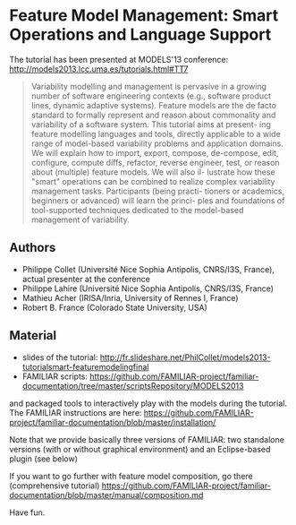 # Feature Model Management: Smart Operations and Language Support

The tutorial has been presented at MODELS'13 conference: http://models2013.lcc.uma.es/tutorials.html#TT7

> Variability modelling and management is pervasive in a growing number of software engineering contexts (e.g., software product lines, dynamic adaptive systems). Feature models are the de facto standard to formally represent and reason about commonality and variability of a software system. This tutorial aims at present- ing feature modelling languages and tools, directly applicable to a wide range of model-based variability problems and application domains. We will explain how to import, export, compose, de-compose, edit, configure, compute diffs, refactor, reverse engineer, test, or reason about (multiple) feature models. We will also il- lustrate how these "smart" operations can be combined to realize complex variability management tasks. Participants (being practi- tioners or academics, beginners or advanced) will learn the princi- ples and foundations of tool-supported techniques dedicated to the model-based management of variability.

## Authors

 * Philippe Collet (Université Nice Sophia Antipolis, CNRS/I3S, France), actual presenter at the conference
 * Philippe Lahire (Université Nice Sophia Antipolis, CNRS/I3S, France)
 * Mathieu Acher (IRISA/Inria, University of Rennes I, France)
 * Robert B. France (Colorado State University, USA)


## Material

 * slides of the tutorial: http://fr.slideshare.net/PhilCollet/models2013-tutorialsmart-featuremodelingfinal
 * FAMILIAR scripts: https://github.com/FAMILIAR-project/familiar-documentation/tree/master/scriptsRepository/MODELS2013
 
and packaged tools to interactively play with the models during the tutorial.
The FAMILIAR instructions are here:
https://github.com/FAMILIAR-project/familiar-documentation/blob/master/installation/

Note that we provide basically three versions of FAMILIAR: 
two standalone versions (with or without graphical environment) and an Eclipse-based plugin (see below)

If you want to go further with feature model composition, go there (comprehensive tutorial) 
https://github.com/FAMILIAR-project/familiar-documentation/blob/master/manual/composition.md


Have fun. 


